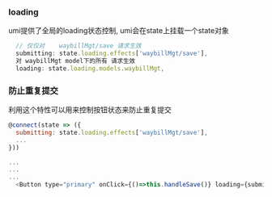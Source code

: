 ### loading
umi提供了全局的loading状态控制, umi会在state上挂载一个state对象
```JavaScript
  // 仅仅对	waybillMgt/save 请求生效
  submitting: state.loading.effects['waybillMgt/save'],  
  对	waybillMgt model下的所有 请求生效
  loading: state.loading.models.waybillMgt,
```

### 防止重复提交
利用这个特性可以用来控制按钮状态来防止重复提交

```javascript
@connect(state => ({
  submitting: state.loading.effects['waybillMgt/save'],
  ...
}))

...
...
...
  <Button type="primary" onClick={()=>this.handleSave()} loading={submitting}>提交保存</Button>
```